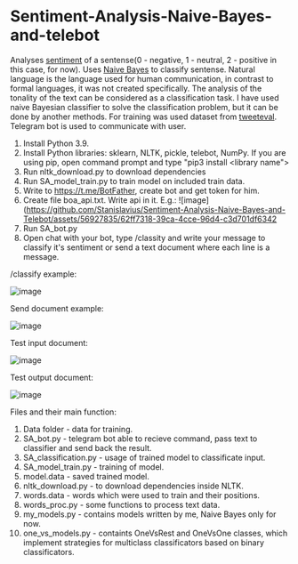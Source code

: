 # Sentiment-Analysis-Naive-Bayes-and-telebot
Analyses [sentiment](https://en.wikipedia.org/wiki/Sentiment_analysis) of a sentense(0 - negative, 1 - neutral, 2 - positive in this case, for now). 
Uses [Naive Bayes](https://en.wikipedia.org/wiki/Naive_Bayes_classifier) to classify sentense. 
Natural language is the language used for human communication, in contrast to formal languages, it was not created specifically.
The analysis of the tonality of the text can be considered as a classification task. 
I have used naive Bayesian classifier to solve the classification problem, but it can be done by another methods.
For training was used dataset from [tweeteval](https://github.com/cardiffnlp/tweeteval/tree/main/datasets/sentiment). Telegram bot is used to communicate with user.


1. Install Python 3.9.
2. Install Python libraries: sklearn, NLTK, pickle, telebot, NumPy. If you are using pip, open command prompt and type "pip3 install <library name">
3. Run nltk_download.py to download dependencies
4. Run SA_model_train.py to train model on included train data.
5. Write to https://t.me/BotFather, create bot and get token for him.
6. Create file boa_api.txt. Write api in it. E.g.:
   ![image](https://github.com/Stanislavius/Sentiment-Analysis-Naive-Bayes-and-Telebot/assets/56927835/62ff7318-39ca-4cce-96d4-c3d701df6342
7. Run SA_bot.py
8. Open chat with your bot, type /classity and write your message to classify it's sentiment or send a text document where each line is a message.

/classify example:

![image](https://github.com/Stanislavius/Sentiment-Analysis-Naive-Bayes-and-telebot-/assets/56927835/62b91d4b-937c-4e65-a0cb-57874df85d91)

Send document example: 

![image](https://github.com/Stanislavius/Sentiment-Analysis-Naive-Bayes-and-Telebot/assets/56927835/93a6c649-b9de-4aec-a5cc-d157f2de9518) 

Test input document:

![image](https://github.com/Stanislavius/Sentiment-Analysis-Naive-Bayes-and-Telebot/assets/56927835/cc182637-6688-4002-b00c-8f7a41afef75)

Test output document:

![image](https://github.com/Stanislavius/Sentiment-Analysis-Naive-Bayes-and-Telebot/assets/56927835/398500b6-401e-4b7e-92cf-f1f4609e3137)



Files and their main function:
1. Data folder - data for training.
2. SA_bot.py - telegram bot able to recieve command, pass text to classifier and send back the result.
3. SA_classification.py - usage of trained model to classificate input.
4. SA_model_train.py - training of model.
5. model.data - saved trained model.
6. nltk_download.py - to download dependencies inside NLTK.
7. words.data - words which were used to train and their positions.
8. words_proc.py - some functions to process text data.
9. my_models.py - contains models written by me, Naive Bayes only for now.
10. one_vs_models.py - containts OneVsRest and OneVsOne classes, which implement strategies for multiclass classificators based on binary classificators.
